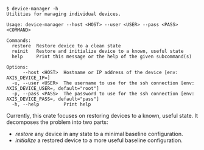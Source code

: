```console
$ device-manager -h 
Utilities for managing individual devices.

Usage: device-manager --host <HOST> --user <USER> --pass <PASS> <COMMAND>

Commands:
  restore  Restore device to a clean state
  reinit   Restore and initialize device to a known, useful state
  help     Print this message or the help of the given subcommand(s)

Options:
      --host <HOST>  Hostname or IP address of the device [env: AXIS_DEVICE_IP=]
  -u, --user <USER>  The username to use for the ssh connection [env: AXIS_DEVICE_USER=, default="root"]
  -p, --pass <PASS>  The password to use for the ssh connection [env: AXIS_DEVICE_PASS=, default="pass"]
  -h, --help         Print help
```

Currently, this crate focuses on restoring devices to a known, useful state.
It decomposes the problem into two parts:

- _restore_ any device in any state to a minimal baseline configuration.
- _initialize_ a restored device to a more useful baseline configuration.
